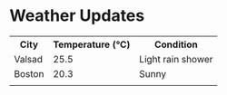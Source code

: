 # Weather Updates

<!-- WEATHER-UPDATE-START -->
<table><tr><th>City</th><th>Temperature (°C)</th><th>Condition</th></tr><tr><td>Valsad</td><td>25.5</td><td>Light rain shower</td></tr><tr><td>Boston</td><td>20.3</td><td>Sunny</td></tr><tr><td></td><td></td><td></td></tr></table>
<!-- WEATHER-UPDATE-END -->
